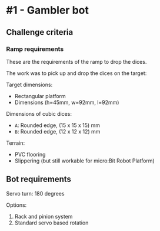 # #1 - Gambler bot



## Challenge criteria

### Ramp requirements

These are the requirements of the ramp to drop the dices.

The work was to pick up and drop the dices on the target:

Target dimensions:

* Rectangular platform
* Dimensions (h=45mm, w=92mm, l=92mm)

Dimensions of cubic dices:

* `A`: Rounded edge, (15 x 15 x 15) mm
* `B`: Rounded edge, (12 x 12 x 12) mm

Terrain:

* PVC flooring
* Slippering (but still workable for micro:Bit Robot Platform)

## Bot requirements

Servo turn: 180 degrees

Options:

1. Rack and pinion system
2. Standard servo based rotation
